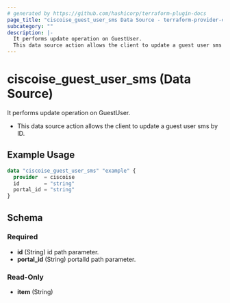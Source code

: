 ```yaml
---
# generated by https://github.com/hashicorp/terraform-plugin-docs
page_title: "ciscoise_guest_user_sms Data Source - terraform-provider-ciscoise"
subcategory: ""
description: |-
  It performs update operation on GuestUser.
  This data source action allows the client to update a guest user sms by ID.
---
```


# ciscoise_guest_user_sms (Data Source)

It performs update operation on GuestUser.

- This data source action allows the client to update a guest user sms by ID.

## Example Usage

```terraform
data "ciscoise_guest_user_sms" "example" {
  provider  = ciscoise
  id        = "string"
  portal_id = "string"
}
```

<!-- schema generated by tfplugindocs -->
## Schema

### Required

- **id** (String) id path parameter.
- **portal_id** (String) portalId path parameter.

### Read-Only

- **item** (String)


